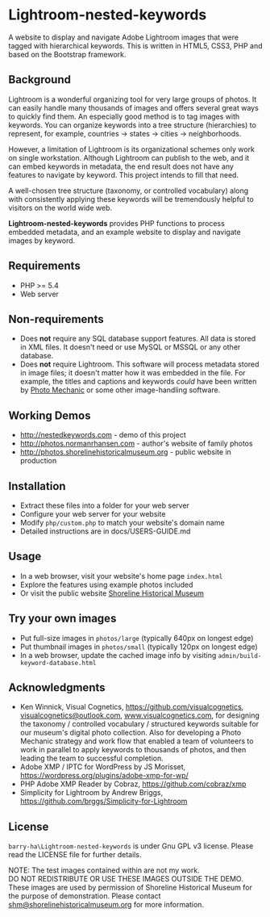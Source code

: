 # Lightroom-nested-keywords

A website to display and navigate Adobe Lightroom images that were tagged with hierarchical keywords.
This is written in HTML5, CSS3, PHP and based on the Bootstrap framework.

## Background

Lightroom is a wonderful organizing tool for very large groups of photos.
It can easily handle many thousands of images and offers several great
ways to quickly find them. An especially good method is to tag images
with keywords. You can organize keywords into a tree structure (hierarchies)
to represent, for example, countries -> states -> cities -> neighborhoods.

However, a limitation of Lightroom is its organizational schemes only work
on single workstation. Although Lightroom can publish to the web, and it
can embed keywords in metadata, the end result does not have any features
to navigate by keyword. This project intends to fill that need.

A well-chosen tree structure (taxonomy, or controlled vocabulary) along
with consistently applying these keywords will be tremendously helpful
to visitors on the world wide web.

**Lightroom-nested-keywords** provides PHP functions to process embedded metadata, and an example website to display and navigate images by keyword.

## Requirements

* PHP >= 5.4
* Web server

## Non-requirements

* Does **not** require any SQL database support features. All data is stored in XML files. It doesn't need or use MySQL or MSSQL or any other database.
* Does **not** require Lightroom. This software will process metadata stored in image files; it doesn't matter how it was embedded in the file.
For example, the titles and captions and keywords *could* have been written by
[Photo Mechanic](https://home.camerabits.com/) or some other image-handling software.

## Working Demos

* http://nestedkeywords.com - demo of this project
* http://photos.normanrhansen.com - author's website of family photos
* http://photos.shorelinehistoricalmuseum.org - public website in production

## Installation

* Extract these files into a folder for your web server
* Configure your web server for your website
* Modify `php/custom.php` to match your website's domain name
* Detailed instructions are in docs/USERS-GUIDE.md

## Usage

* In a web browser, visit your website's home page `index.html`
* Explore the features using example photos included
* Or visit the public website [Shoreline Historical Museum](http://photos.shorelinehistoricalmuseum.org/photo-gallery.html)

## Try your own images

* Put full-size images in `photos/large` (typically 640px on longest edge)
* Put thumbnail images in `photos/small` (typically 120px on longest edge)
* In a web browser, update the cached image info by visiting `admin/build-keyword-database.html`

## Acknowledgments

* Ken Winnick, Visual Cognetics, https://github.com/visualcognetics, visualcognetics@outlook.com, www.visualcognetics.com, for designing the taxonomy / controlled vocabulary / structured keywords suitable for our museum's digital photo collection. Also for developing a Photo Mechanic strategy and work flow that enabled a team of volunteers to work in parallel to apply keywords to thousands of photos, and then leading the team to successful completion.
* Adobe XMP / IPTC for WordPress by JS Morisset, https://wordpress.org/plugins/adobe-xmp-for-wp/  
* PHP Adobe XMP Reader by Cobraz, https://github.com/cobraz/xmp
* Simplicity for Lightroom by Andrew Briggs, https://github.com/brggs/Simplicity-for-Lightroom

## License

`barry-ha\Lightroom-nested-keywords` is under Gnu GPL v3 license.
Please read the LICENSE file for further details.

NOTE: The test images contained within are not my work.  
DO NOT REDISTRIBUTE OR USE THESE IMAGES OUTSIDE THE DEMO.
These images are used by permission of Shoreline Historical Museum for the purpose of demonstration. Please contact shm@shorelinehistoricalmuseum.org for more information.
